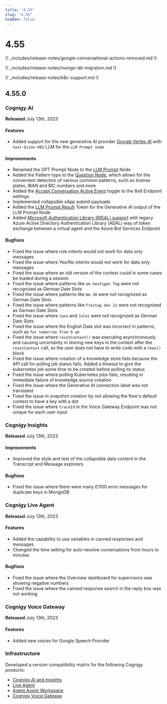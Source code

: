 ```yaml
---
title: "4.55"
slug: "4.55"
hidden: false
---
```


# 4.55

{! _includes/release-notes/google-conversational-actions-removed.md !}

{! _includes/release-notes/mongo-db-migration.md !}

{! _includes/release-notes/k8c-support.md !}

## 4.55.0

### Cognigy.AI

**Released** July 13th, 2023

#### Features

- Added support for the new generative AI provider [Google Vertex AI](../ai/resources/build/llm.md#supported-models) with `text-bison-001` LLM for the `LLM Prompt node`

#### Improvements

- Renamed the GPT Prompt Node to the [LLM Prompt](../ai/flow-nodes/other-nodes/llm-prompt.md) Node
- Added the Pattern type to the [Question Node](../ai/flow-nodes/message/question.md), which allows for the convenient detection of various common patterns, such as license plates, IBAN and BIC numbers and more
- Added the [Accept Conversation Active Event](../ai/endpoints/8x8.md) toggle to the 8x8 Endpoint settings
- Implemented collapsible xApp submit payloads
- Added the [LLM Prompt Result](../ai/flow-nodes/other-nodes/llm-prompt.md) Token for the Generative AI output of the LLM Prompt Node
- Added [Microsoft Authentication Library (MSAL) support](../) with legacy Azure Active Directory Authentication Library (ADAL) way of token exchange between a virtual agent and the Azure Bot Services Endpoint

#### Bugfixes

- Fixed the issue where rule intents would not work for data only messages
- Fixed the issue where Yes/No intents would not work for data only messages
- Fixed the issue where an old version of the context could in some cases be loaded during a session
- Fixed the issue where patterns like `am heutigen Tag` were not recognized as German Date Slots
- Fixed the issue where patterns like `Am 30` were not recognized as German Date Slots
- Fixed the issue where patterns like `Freitag den 21` were not recognized as German Date Slots
- Fixed the issue where `Juno` and `Julei` were not recognized as German Date Slots
- Fixed the issue where the English Date slot was incorrect in patterns, such as `for tomorrow from 9 am`
- Fixed the issue where `resetContext()` was executing asynchronously and causing uncertainty in storing new keys in the context after the `resetContext` call, so the user does not have to write code with a `then()` block
- Fixed the issue where creation of a knowledge store fails because the API call for polling job status fails. Added a timeout to give the kubernetes job some time to be created before polling its status
- Fixed the issue where polling Kubernetes jobs fails, resulting in immediate failure of knowledge source creation
- Fixed the issue where the Generative AI connection label was not translated
- Fixed the issue in snapshot creation by not allowing the flow's default context to have a key with a dot
- Fixed the issue where `traceId` in the Voice Gateway Endpoint was not unique for each user input

### Cognigy Insights

**Released** July 13th, 2023

#### Improvements

- Improved the style and text of the collapsible data content in the Transcript and Message explorers

#### Bugfixes

- Fixed the issue where there were many E1100 error messages for duplicate keys in MongoDB

### Cognigy Live Agent

**Released** July 13th, 2023

#### Features

- Added the capability to use variables in canned responses and messages
- Changed the time setting for auto-resolve conversations from hours to minutes

#### Bugfixes

- Fixed the issue where the Overview dashboard for supervisors was showing negative numbers
- Fixed the issue where the canned response search in the reply box was not working

### Cognigy Voice Gateway

**Released** July 13th, 2023

#### Features

- Added new voices for Google Speech Provider

### Infrastructure

Developed a version compatibility matrix for the following Cognigy products:

- [Cognigy.AI and Insights](../ai/installation/version-compatibility-matrix.md)
- [Live Agent](../live-agent/installation/deployment/version-compatibility-matrix.md)
- [Agent Assist Workspace](../agent-assist/installation/version-compatibility-matrix.md)
- [Cognigy Voice Gateway](../voicegateway/installation/version-compatibility-matrix.md)